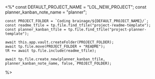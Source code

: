 <%*
	const DEFAULT_PROJECT_NAME = "LOL_NEW_PROJECT";
	const planner_kanban_note_name = "planner";
	
	const PROJECT_FOLDER = `Coding brainage/${DEFAULT_PROJECT_NAME}/`;
	const readme_tfile = tp.file.find_tfile("project-readme-template");
	const planner_kanban_tfile = tp.file.find_tfile("project-planner-template");
	
	await this.app.vault.createFolder(PROJECT_FOLDER);
	await tp.file.move(PROJECT_FOLDER + "README");
	tR += await tp.file.include(readme_tfile);
	
	await tp.file.create_new(planner_kanban_tfile, planner_kanban_note_name, false, PROJECT_FOLDER);
%>
